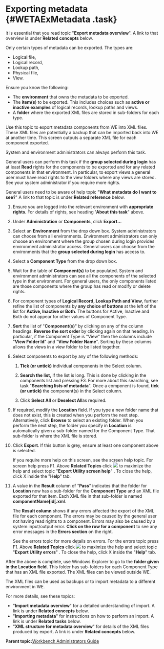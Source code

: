 # Exporting metadata {#WETAExMetadata .task}

It is essential that you read topic "**Export metadata overview**". A link to that overview is under **Related concepts** below.

Only certain types of metadata can be exported. The types are:

-   Logical file,
-   Logical record,
-   Lookup path,
-   Physical file,
-   View.

Ensure you know the following:

-   The **environment** that owns the metadata to be exported.
-   The **item\(s\)** to be exported. This includes choices such as **active or inactive examples** of logical records, lookup paths and views.
-   A **folder** where the exported XML files are stored in sub-folders for each type.

Use this topic to export metadata components from WE into XML files. These XML files are potentially a backup that can be imported back into WE at another time. This screen outputs a separate XML file for each component exported.

System and environment administrators can always perform this task.

General users can perform this task if the **group selected during login** has at least **Read** rights for the components to be exported and for any related components in that environment. In particular, to export views a general user must have read rights to the view folders where any views are stored. See your system administrator if you require more rights.

General users need to be aware of help topic "**What metadata do I want to see?**" A link to that topic is under **Related reference** below.

1.  Ensure you are logged into the relevant environment with **appropriate rights**. For details of rights, see heading '**About this task**" above.

2.  Under **Administration** or **Components**, click **Export...**

3.  Select an **Environment** from the drop down box. System administrators can choose from all environments. Environment administrators can only choose an environment where the group chosen during login provides environment administrator access. General users can choose from the environments that the **group selected during login** has access to.

4.  Select a **Component Type** from the drop down box.

5.  Wait for the table of **Component\(s\)** to be populated. System and environment administrators can see all the components of the selected type in that environment. For general users, the only components listed are those components where the group has read or modify or delete rights.

6.  For component types of **Logical Record, Lookup Path and View**, further refine the list of components by **any choice of buttons** at the left of the list for **Active, Inactive or Both**. The buttons for Active, Inactive and Both do not appear for other values of Component Type.

7.  **Sort** the list of "**Component\(s\)**" by clicking on any of the column headings. **Reverse the sort order** by clicking again on that heading. In particular, if the Component Type is "View" then the columns include "**View Folder Id**" and "**View Folder Name**". Sorting by these columns allows the views in a view folder to be listed together.

8.  Select components to export by any of the following methods:

    1.  **Tick \(or untick\)** individual components in the Select column.

    2.  **Search the list,** if the list is long. This is done by clicking in the components list and pressing F3. For more about this searching, see task "**Searching lists of metadata**". Once a component is found, **tick \(or untick\)** the component\(s\) in the Select column.

    3.  Click **Select All** or **Deselect All**as required.

9.  If required, modify the **Location** field. If you type a new folder name that does not exist, this is created when you perform the next step. Alternatively, click **Browse** to select an existing folder. When you perform the next step, the folder you specify in **Location** is automatically given a sub-folder named for the Component Type. That sub-folder is where the XML file is stored.

10. Click **Export**. If this button is grey, ensure at least one component above is selected.

    If you require more help on this screen, see the screen help topic. For screen help press F1. Above **Related Topics** click ![](images/Icon_Maximize_01.GIF) to maximize the help and select topic "**Export Utility screen help**" . To close the help, click X inside the "**Help**" tab.

11. A value in the **Result** column of "**Pass**" indicates that the folder for **Location** now has a sub-folder for the **Component Type** and an XML file exported for that item. Each XML file in that sub-folder is named **componentName\[id\[.xml**.

    The **Result column** shows if any errors affected the export of the XML file for each component. The errors may be caused by the general user not having read rights to a component. Errors may also be caused by a system input/output error. **Click on the row for a component** to see any error messages in the **Errors section** on the right.

    See the errors topic for more details on errors. For the errors topic press F1. Above **Related Topics** click ![](images/Icon_Maximize_01.GIF) to maximize the help and select topic "**Export Utility errors**" . To close the help, click X inside the "**Help**" tab.


After the above is complete, use Windows Explorer to go to the **folder given in the Location field.** This folder has sub-folders for each Component Type that has an XML file exported. The XML files can be viewed outside WE.

The XML files can be used as backups or to import metadata to a different environment in WE.

For more details, see these topics:

-   "**Import metadata overview**" for a detailed understanding of import. A link is under **Related concepts** below.
-   "**Importing metadata**" for instructions on how to perform an import. A link is under **Related tasks** below.
-   "**XML structure for metadata overview**" for details of the XML files produced by export. A link is under **Related concepts** below.

**Parent topic:**[Workbench Administrators Guide](../html/AAR582WEAdmin.md)

